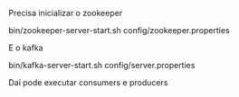 Precisa inicializar o zookeeper

bin/zookeeper-server-start.sh config/zookeeper.properties 

E o kafka

bin/kafka-server-start.sh config/server.properties

Dai pode executar consumers e producers